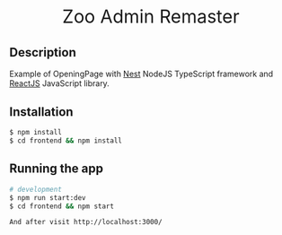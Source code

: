 <p align="center" style="font-size: 2rem">
  Zoo Admin Remaster
</p>

## Description

Example of OpeningPage with [Nest](https://github.com/nestjs/nest) NodeJS TypeScript framework and [ReactJS](https://reactjs.org/) JavaScript library.

## Installation

```bash
$ npm install
$ cd frontend && npm install
```

## Running the app

```bash
# development
$ npm run start:dev
$ cd frontend && npm start

And after visit http://localhost:3000/
```

